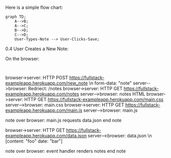 Here is a simple flow chart:

```mermaid
graph TD;
    A-->B;
    A-->C;
    B-->D;
    C-->D;
    User-Types-Note --> User-Clicks-Save;
```

0.4 User Creates a New Note:

On the browser:
```mermaid graph TD;
    
```

browser->server: HTTP POST https://fullstack-exampleapp.herokuapp.com/new_note \n form-data: "note"
server-->browser: Redriect: /notes
browser->server: HTTP GET https://fullstack-exampleapp.herokuapp.com/notes
server-->browser: notes HTML
browser->server: HTTP GET https://fullstack-exampleapp.herokuapp.com/main.css
server-->browser: main.css
browser->server: HTTP GET https://fullstack-exampleapp.herokuapp.com/main.js
server-->browser: main.js

note over browser:
main.js requests data.json
end note

browser->server: HTTP GET https://fullstack-exampleapp.herokuapp.com/data.json
server-->browser: data.json \n [content: "foo" date: "bar"]

note over browser:
event handler renders notes
end note